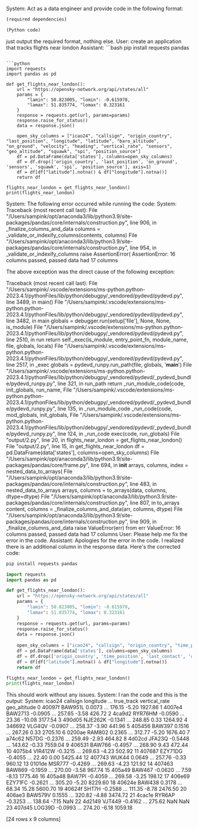 System: Act as a data engineer and provide code in the following format: 

```bash
(required dependencies)
```

```python
(Python code)
```

 just output the required format, nothing else.
User: create an application that tracks flights near london
Assistant: ```bash
pip install requests pandas
```

```python
import requests
import pandas as pd

def get_flights_near_london():
    url = "https://opensky-network.org/api/states/all"
    params = {
        "lamin": 50.823005, "lomin": -0.615978,
        "lamax": 51.835774, "lomax": 0.323161
    }
    response = requests.get(url, params=params)
    response.raise_for_status()
    data = response.json()
    
    open_sky_columns = ["icao24", "callsign", "origin_country", "last_position", "longitude", "latitude", "baro_altitude", "on_ground", "velocity", "heading", "vertical_rate", "sensors", "geo_altitude", "squawk", "spi", "position_source"]
    df = pd.DataFrame(data['states'], columns=open_sky_columns)
    df = df.drop(['origin_country', 'last_position', 'on_ground', 'sensors', 'squawk', 'spi', 'position_source'], axis=1)
    df = df[df["latitude"].notna() & df["longitude"].notna()]
    return df

flights_near_london = get_flights_near_london()
print(flights_near_london)
```
System: The following error occurred while running the code:
System: Traceback (most recent call last):
  File "/Users/sampink/opt/anaconda3/lib/python3.9/site-packages/pandas/core/internals/construction.py", line 906, in _finalize_columns_and_data
    columns = _validate_or_indexify_columns(contents, columns)
  File "/Users/sampink/opt/anaconda3/lib/python3.9/site-packages/pandas/core/internals/construction.py", line 954, in _validate_or_indexify_columns
    raise AssertionError(
AssertionError: 16 columns passed, passed data had 17 columns

The above exception was the direct cause of the following exception:

Traceback (most recent call last):
  File "/Users/sampink/.vscode/extensions/ms-python.python-2023.4.1/pythonFiles/lib/python/debugpy/_vendored/pydevd/pydevd.py", line 3489, in <module>
    main()
  File "/Users/sampink/.vscode/extensions/ms-python.python-2023.4.1/pythonFiles/lib/python/debugpy/_vendored/pydevd/pydevd.py", line 3482, in main
    globals = debugger.run(setup['file'], None, None, is_module)
  File "/Users/sampink/.vscode/extensions/ms-python.python-2023.4.1/pythonFiles/lib/python/debugpy/_vendored/pydevd/pydevd.py", line 2510, in run
    return self._exec(is_module, entry_point_fn, module_name, file, globals, locals)
  File "/Users/sampink/.vscode/extensions/ms-python.python-2023.4.1/pythonFiles/lib/python/debugpy/_vendored/pydevd/pydevd.py", line 2517, in _exec
    globals = pydevd_runpy.run_path(file, globals, '__main__')
  File "/Users/sampink/.vscode/extensions/ms-python.python-2023.4.1/pythonFiles/lib/python/debugpy/_vendored/pydevd/_pydevd_bundle/pydevd_runpy.py", line 321, in run_path
    return _run_module_code(code, init_globals, run_name,
  File "/Users/sampink/.vscode/extensions/ms-python.python-2023.4.1/pythonFiles/lib/python/debugpy/_vendored/pydevd/_pydevd_bundle/pydevd_runpy.py", line 135, in _run_module_code
    _run_code(code, mod_globals, init_globals,
  File "/Users/sampink/.vscode/extensions/ms-python.python-2023.4.1/pythonFiles/lib/python/debugpy/_vendored/pydevd/_pydevd_bundle/pydevd_runpy.py", line 124, in _run_code
    exec(code, run_globals)
  File "output/2.py", line 20, in <module>
    flights_near_london = get_flights_near_london()
  File "output/2.py", line 15, in get_flights_near_london
    df = pd.DataFrame(data['states'], columns=open_sky_columns)
  File "/Users/sampink/opt/anaconda3/lib/python3.9/site-packages/pandas/core/frame.py", line 694, in __init__
    arrays, columns, index = nested_data_to_arrays(
  File "/Users/sampink/opt/anaconda3/lib/python3.9/site-packages/pandas/core/internals/construction.py", line 483, in nested_data_to_arrays
    arrays, columns = to_arrays(data, columns, dtype=dtype)
  File "/Users/sampink/opt/anaconda3/lib/python3.9/site-packages/pandas/core/internals/construction.py", line 807, in to_arrays
    content, columns = _finalize_columns_and_data(arr, columns, dtype)
  File "/Users/sampink/opt/anaconda3/lib/python3.9/site-packages/pandas/core/internals/construction.py", line 909, in _finalize_columns_and_data
    raise ValueError(err) from err
ValueError: 16 columns passed, passed data had 17 columns
User: Please help me fix the error in the code.
Assistant: Apologies for the error in the code. I realized there is an additional column in the response data. Here's the corrected code:

```bash
pip install requests pandas
```

```python
import requests
import pandas as pd

def get_flights_near_london():
    url = "https://opensky-network.org/api/states/all"
    params = {
        "lamin": 50.823005, "lomin": -0.615978,
        "lamax": 51.835774, "lomax": 0.323161
    }
    response = requests.get(url, params=params)
    response.raise_for_status()
    data = response.json()
    
    open_sky_columns = ["icao24", "callsign", "origin_country", "time_position", "last_contact", "longitude", "latitude", "baro_altitude", "on_ground", "velocity", "true_track", "vertical_rate", "sensors", "geo_altitude", "squawk", "spi", "position_source"]
    df = pd.DataFrame(data['states'], columns=open_sky_columns)
    df = df.drop(['origin_country', 'time_position', 'last_contact', 'on_ground', 'sensors', 'squawk', 'spi', 'position_source'], axis=1)
    df = df[df["latitude"].notna() & df["longitude"].notna()]
    return df

flights_near_london = get_flights_near_london()
print(flights_near_london)
```

This should work without any issues.
System: I ran the code and this is the output:
System: icao24  callsign  longitude  ...  true_track  vertical_rate  geo_altitude
0   40097f  BAW951L      0.0073  ...      176.15          -5.20       1927.86
1   4007e4  BAW2713     -0.0905  ...      257.65          -3.58        426.72
2   4ca9d2  RYR76HM     -0.0590  ...       23.36         -10.08       3177.54
3   490d05  NJE262K     -0.1341  ...      248.85           0.33       1264.92
4   346692  VLG4QV      -0.0907  ...      258.37          -3.90        441.96
5   405456  BAW397       0.1516  ...      267.26           0.33       2705.10
6   0200ae  RAM802       0.2365  ...      312.77          -5.20       1676.40
7   a74c62  N57DG       -0.2376  ...      259.49          -2.93        464.82
8   4d02cd  JFA23Q      -0.5448  ...      143.62          -0.33       7559.04
9   406531  BAW766      -0.4957  ...      268.90           9.43        472.44
10  4075b4  VIR412W     -0.3215  ...      269.63          -4.23        502.92
11  407687  EZY71DG     -0.4055  ...       22.40           0.00       5425.44
12  407743  WUK44        0.0649  ...      257.76          -0.33        960.12
13  0101de  MSR777      -0.4269  ...      269.63          -4.23        121.92
14  407463  BAW869      -0.1959  ...      270.00          -3.58        967.74
15  405a49  BAW467      -0.0620  ...        7.59          -8.13       1775.46
16  405a48  BAW7PI      -0.4059  ...      269.58          -3.25        198.12
17  406e69  EZY71FC     -0.2621  ...      305.20          -5.20       8229.60
18  40624e  BAW438       0.3178  ...       68.34          15.28       5600.70
19  40624f  SHT7H       -0.2588  ...      111.35          -8.78       2476.50
20  406ae3  BAW579V      0.1555  ...      320.82          -4.88       3474.72
21  4cac1e  RYR6AP      -0.3253  ...      138.64          -7.15           NaN
22  4d2149  VJT449      -0.4162  ...      275.62            NaN           NaN
23  407d45  LOG39D      -0.0993  ...      274.20          -6.18       1059.18

[24 rows x 9 columns]

